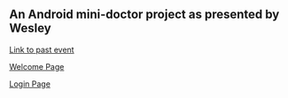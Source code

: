 ## An Android mini-doctor project as presented by Wesley

[Link to past event](https://gdsc.community.dev/events/details/developer-student-clubs-kisii-university-presents-beginning-android-development/)

[Welcome Page](https://github.com/GDG-Kisii/GDSC-event-demos/blob/master/Healthomatic/images/WhatsApp%20Image%202021-11-20%20at%209.49.57%20PM.jpeg)

[Login Page](https://github.com/GDG-Kisii/GDSC-event-demos/blob/master/Healthomatic/images/WhatsApp%20Image%202021-11-20%20at%209.49.57%20PM%20(1).jpeg)

[](https://github.com/GDG-Kisii/GDSC-event-demos/blob/master/Healthomatic/images/WhatsApp%20Image%202021-11-20%20at%209.49.55%20PM.jpeg)
